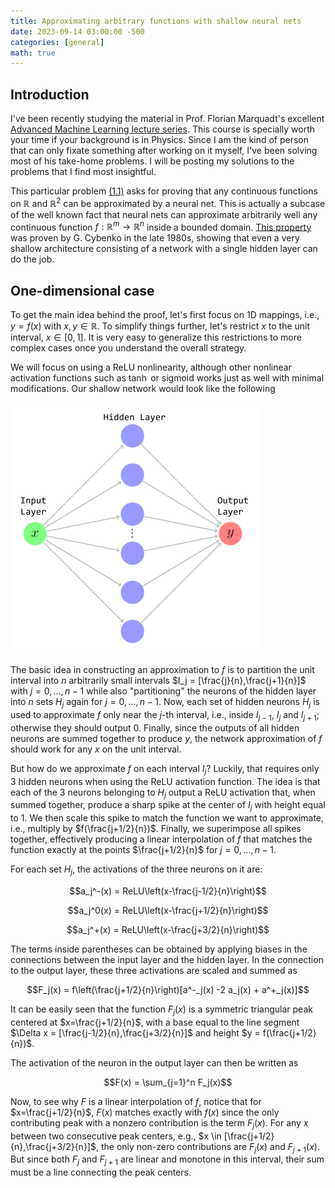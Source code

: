```yaml
---
title: Approximating arbitrary functions with shallow neural nets
date: 2023-09-14 03:00:00 -500
categories: [general]
math: true
---
```


## Introduction
I've been recently studying the material in Prof. Florian Marquadt's excellent [Advanced Machine Learning lecture series](https://pad.gwdg.de/s/2021_AdvancedMachineLearningForScience). This course is specially worth your time if your background is in Physics. Since I am the kind of person that can only fixate something after working on it myself, I've been solving most of his take-home problems. I will be posting my solutions to the problems that I find most insightful. 

This particular problem [(1.1)](https://pad.gwdg.de/s/FUUwJ6c21#Problem-1-Expressivity-of-shallow-Neural-Networks) asks for proving that any continuous functions on $\mathbb{R}$ and $\mathbb{R}^2$ can be approximated by a neural net. This is actually a subcase of the well known fact that neural nets can approximate arbitrarily well any continuous function $f: \mathbb{R}^m \rightarrow \mathbb{R}^n$ inside a bounded domain. [This property](https://link.springer.com/article/10.1007/BF02551274) was proven by G. Cybenko in the late 1980s, showing that even a very shallow architecture consisting of a network with a single hidden layer can do the job.

## One-dimensional case
To get the main idea behind the proof, let's first focus on 1D mappings, i.e., $y = f(x)$ with $x, y \in \mathbb{R}$. To simplify things further, let's restrict $x$ to the unit interval, $x \in [0,1]$. It is very easy to generalize this restrictions to more complex cases once you understand the overall strategy.

We will focus on using a ReLU nonlinearity, although other nonlinear activation functions such as $\tanh$ or sigmoid works just as well with minimal modifications. Our shallow network would look like the following

![net](/assets/shallownet3.png)

The basic idea in constructing an approximation to $f$ is to partition the unit interval into $n$ arbitrarily small intervals $I_j = [\frac{j}{n},\frac{j+1}{n}]$ with $j=0,...,n-1$ while also "partitioning" the neurons of the hidden layer into $n$ sets $H_j$ again for $j=0,...,n-1$. Now, each set of hidden neurons $H_j$ is used to approximate $f$ only near the $j$-th interval, i.e., inside $I_{j-1}$, $I_j$ and $I_{j+1}$; otherwise they should output $0$. Finally, since the outputs of all hidden neurons are summed together to produce $y$, the network approximation of $f$ should work for any $x$ on the unit interval.

But how do we approximate $f$ on each interval $I_j$? Luckily, that requires only 3 hidden neurons when using the ReLU activation function. The idea is that each of the 3 neurons belonging to $H_j$ output a ReLU activation that, when summed together, produce a sharp spike at the center of $I_j$ with height equal to 1. We then scale this spike to match the function we want to approximate, i.e., multiply by $f(\frac{j+1/2}{n})$. Finally, we superimpose all spikes together, effectively producing a linear interpolation of $f$ that matches the function exactly at the points 
$\frac{j+1/2}{n}$ for $j=0,...,n-1$.

For each set $H_j$, the activations of the three neurons on it are:

$$a_j^-(x) = ReLU\left(x-\frac{j-1/2}{n}\right)$$

$$a_j^0(x) = ReLU\left(x-\frac{j+1/2}{n}\right)$$

$$a_j^+(x) = ReLU\left(x-\frac{j+3/2}{n}\right)$$

The terms inside parentheses can be obtained by applying biases in the connections between the input layer and the hidden layer. In the connection to the output layer, these three activations are scaled and summed as

$$F_j(x) = f\left(\frac{j+1/2}{n}\right)[a^-_j(x) -2 a_j(x) + a^+_j(x)]$$

It can be easily seen that the function $F_j(x)$ is a symmetric triangular peak centered at $x=\frac{j+1/2}{n}$, with a base equal to the line segment $\Delta x = [\frac{j-1/2}{n},\frac{j+3/2}{n}]$ and height $y = f(\frac{j+1/2}{n})$. 

The  activation of the neuron in the output layer can then be written as 

$$F(x) = \sum_{j=1}^n F_j(x)$$

Now, to see why $F$ is a linear interpolation of $f$, notice that for $x=\frac{j+1/2}{n}$, $F(x)$ matches exactly with $f(x)$ since the only contributing peak with a nonzero contribution is the term $F_j(x)$. For any $x$ between two consecutive peak centers, e.g., $x \in [\frac{j+1/2}{n},\frac{j+3/2}{n}]$, the only non-zero contributions are $F_j(x)$ and $F_{j+1}(x)$. But since both $F_j$ and $F_{j+1}$ are linear and monotone in this interval, their sum must be a line connecting the peak centers.




